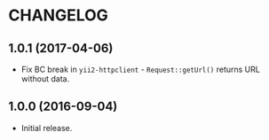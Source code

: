 CHANGELOG
=========


1.0.1 (2017-04-06)
-------------------------

- Fix BC break in `yii2-httpclient` - `Request::getUrl()` returns URL without data.


1.0.0 (2016-09-04)
------------------

- Initial release.
